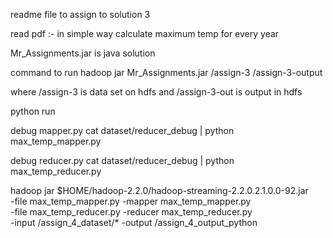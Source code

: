 readme file to assign to solution 3

read pdf :- in simple way calculate maximum temp for every year
     
Mr_Assignments.jar is java solution

command to run 
hadoop jar Mr_Assignments.jar /assign-3 /assign-3-output

where /assign-3  is data set on hdfs
and /assign-3-out is output in hdfs

python run

debug mapper.py
	cat dataset/reducer_debug | python max_temp_mapper.py

debug reducer.py
	cat dataset/reducer_debug | python max_temp_reducer.py


hadoop jar $HOME/hadoop-2.2.0/hadoop-streaming-2.2.0.2.1.0.0-92.jar \
-file max_temp_mapper.py -mapper max_temp_mapper.py \
-file max_temp_reducer.py -reducer max_temp_reducer.py \
-input /assign_4_dataset/* -output /assign_4_output_python
